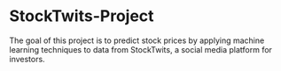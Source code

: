 # StockTwits-Project
The goal of this project is to predict stock prices by applying machine learning techniques to data from StockTwits, a social media platform for investors.
